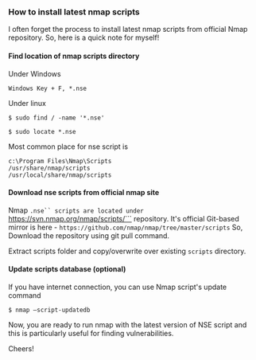 ### How to install latest nmap scripts
I often forget the process to install latest nmap scripts from official Nmap repository. So, here is a quick note for myself!
#### Find location of nmap scripts directory
Under Windows
```
Windows Key + F, *.nse
```
Under linux
```
$ sudo find / -name '*.nse'
```
```
$ sudo locate *.nse
```
Most common place for nse script is
```
c:\Program Files\Nmap\Scripts
/usr/share/nmap/scripts
/usr/local/share/nmap/scripts
```
#### Download nse scripts from official nmap site
Nmap ```.nse`` scripts are located under ```https://svn.nmap.org/nmap/scripts/``` repository.
It's official Git-based mirror is here - ```https://github.com/nmap/nmap/tree/master/scripts```
So, Download the repository using git pull command.

Extract scripts folder and copy/overwrite over existing ```scripts``` directory.

#### Update scripts database (optional)
If you have internet connection, you can use Nmap script's update command
```
$ nmap –script-updatedb
```

Now, you are ready to run nmap with the latest version of NSE script and this is particularly useful for finding vulnerabilities.

Cheers!
